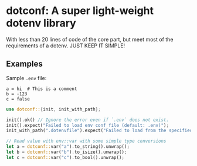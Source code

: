 # dotconf: A super light-weight dotenv library

With less than 20 lines of code of the core part, but meet most of the requirements of a dotenv. JUST KEEP IT SIMPLE!

## Examples

Sample `.env` file:

```
a = hi  # This is a comment
b = -123
c = false
```

```rust
use dotconf::{init, init_with_path};

init().ok() // Ignore the error even if `.env` does not exist.
init().expect("Failed to load env conf file (default: .env)");
init_with_path(".dotenvfile").expect("Failed to load from the specified env conf file");

// Read value with env::var with some simple type conversions
let a = dotconf::var("a").to_string().unwrap(); 
let b = dotconf::var("b").to_isize().unwrap();
let c = dotconf::var("c").to_bool().unwrap();
```
